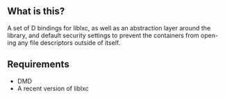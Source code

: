 ## What is this?

A set of D bindings for liblxc, as well as an abstraction layer around the library, and default security settings to prevent the containers from open-ing any file descriptors outside of itself.


## Requirements
- DMD
- A recent version of liblxc

